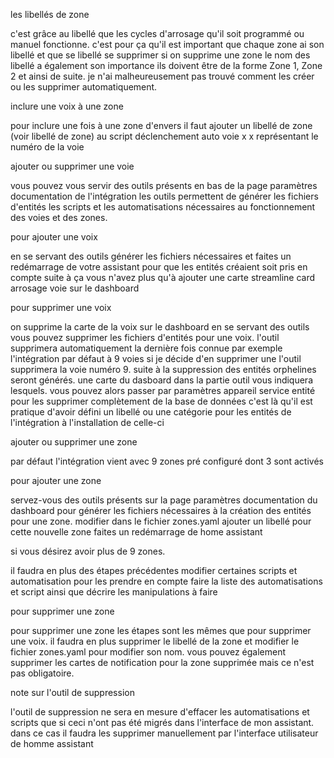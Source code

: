 les libellés de zone

c'est grâce au libellé que les cycles d'arrosage qu'il soit programmé ou manuel fonctionne. 
c'est pour ça qu'il est important que chaque zone ai son libellé et que se libellé se supprimer si on supprime une zone 
le nom des libellé a également son importance ils doivent être de la forme Zone 1, Zone 2 et ainsi de suite. 
je n'ai malheureusement pas trouvé comment les créer ou les supprimer automatiquement. 

inclure une voix à une zone 

pour inclure une fois à une zone d'envers il faut ajouter un libellé de zone (voir libellé de zone) au script déclenchement auto voie x x représentant le numéro de la voie

ajouter ou supprimer une voie

vous pouvez vous servir des outils présents en bas de la page paramètres documentation de l'intégration 
les outils permettent de générer les fichiers d'entités les scripts et les automatisations nécessaires au fonctionnement des voies et des zones. 

 pour ajouter une voix
 
en se servant des outils générer les fichiers nécessaires et faites un redémarrage de votre assistant pour que les entités créaient soit pris en compte 
suite à ça vous n'avez plus qu'à ajouter une carte streamline card arrosage voie sur le dashboard 

pour supprimer une voix

on supprime la carte de la voix sur le dashboard
en se servant des outils vous pouvez supprimer les fichiers d'entités pour une voix.
l'outil supprimera automatiquement la dernière fois connue
par exemple l'intégration par défaut à 9 voies si je décide d'en supprimer une l'outil supprimera la voie numéro 9.
suite à la suppression des entités orphelines seront générés. une carte du dasboard
dans la partie outil vous indiquera lesquels. vous pouvez alors passer par paramètres appareil service entité pour les supprimer complètement de la base de données 
c'est là qu'il est pratique d'avoir défini un libellé ou une catégorie pour les entités de l'intégration à l'installation de celle-ci 

ajouter ou supprimer une zone 

par défaut l'intégration vient avec 9 zones pré configuré dont 3 sont activés 

pour ajouter une zone 

servez-vous des outils présents sur la page paramètres documentation du dashboard pour générer les fichiers nécessaires à la création des entités pour une zone. 
modifier dans le fichier zones.yaml
ajouter un libellé pour cette nouvelle zone 
faites un redémarrage de home assistant

si vous désirez avoir plus de 9 zones.

il faudra en plus des étapes précédentes modifier certaines scripts et automatisation pour les prendre en compte 
faire la liste des automatisations et script ainsi que décrire les manipulations à faire

pour supprimer une zone 

 pour supprimer une zone les étapes sont les mêmes que pour supprimer une voix. 
 il faudra en plus supprimer le libellé de la zone et modifier le fichier zones.yaml pour modifier son nom.
 vous pouvez également supprimer les cartes de notification pour la zone supprimée mais ce n'est pas obligatoire.


note sur l'outil de suppression 

l'outil de suppression ne sera en mesure d'effacer les automatisations et scripts que si ceci n'ont pas été migrés dans l'interface de mon assistant. 
dans ce cas il faudra les supprimer manuellement par l'interface utilisateur de homme assistant
